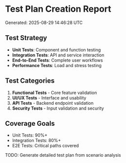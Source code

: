 # Test Plan Creation Report
Generated: 2025-08-29 14:46:28 UTC

## Test Strategy
- **Unit Tests**: Component and function testing
- **Integration Tests**: API and service interaction
- **End-to-End Tests**: Complete user workflows
- **Performance Tests**: Load and stress testing

## Test Categories
1. **Functional Tests** - Core feature validation
2. **UI/UX Tests** - Interface and usability
3. **API Tests** - Backend endpoint validation
4. **Security Tests** - Input validation and security

## Coverage Goals
- Unit Tests: 90%+
- Integration Tests: 80%+
- E2E Tests: Critical paths covered

TODO: Generate detailed test plan from scenario analysis
